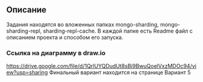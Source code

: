 ## Описание
Задания находятся во вложенных папках mongo-sharding, mongo-sharding-repl, sharding-repl-cache. В каждой папке есть Readme файл с описанием проекта и способом его запуска.

### Ссылка на диаграмму в draw.io
https://drive.google.com/file/d/1QrlUYQDudUt8sBi9BwuQoelVxzMDOc94/view?usp=sharing
Финальный вариант находится на странице Вариант 5